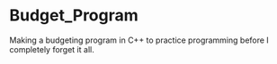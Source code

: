 # Budget_Program
Making a budgeting program in C++ to practice programming before I completely forget it all.
